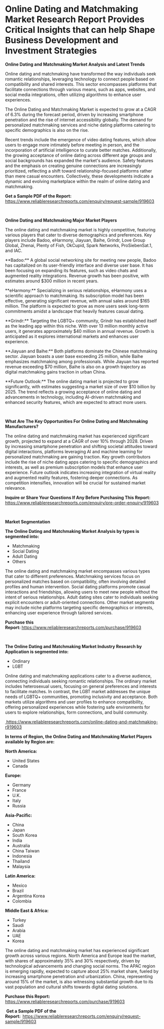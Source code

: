 <p><h1>Online Dating and Matchmaking Market Research Report Provides Critical Insights that can help Shape Business Development and Investment Strategies</h1></p><p><strong>Online Dating and Matchmaking Market Analysis and Latest Trends</strong></p>
<p><p>Online dating and matchmaking have transformed the way individuals seek romantic relationships, leveraging technology to connect people based on compatibility and shared interests. This sector encompasses platforms that facilitate connections through various means, such as apps, websites, and social media integrations, often utilizing algorithms to enhance user experiences.</p><p>The Online Dating and Matchmaking Market is expected to grow at a CAGR of 6.3% during the forecast period, driven by increasing smartphone penetration and the rise of internet accessibility globally. The demand for personalized matchmaking services and niche dating platforms catering to specific demographics is also on the rise. </p><p>Recent trends include the emergence of video dating features, which allow users to engage more intimately before meeting in person, and the incorporation of artificial intelligence to curate better matches. Additionally, the growing acceptance of online dating across different age groups and social backgrounds has expanded the market's audience. Safety features and the emphasis on creating genuine connections are increasingly prioritized, reflecting a shift toward relationship-focused platforms rather than mere casual encounters. Collectively, these developments indicate a dynamic and evolving marketplace within the realm of online dating and matchmaking.</p></p>
<p><strong>Get a Sample PDF of the Report:&nbsp;</strong> <a href="https://www.reliableresearchreports.com/enquiry/request-sample/919603?utm_campaign=3386&utm_medium=2&utm_source=Github&utm_content=ia&utm_term=17042025&utm_id=online-dating-and-matchmaking">https://www.reliableresearchreports.com/enquiry/request-sample/919603</a></p>
<p>&nbsp;</p>
<p><strong>Online Dating and Matchmaking Major Market Players</strong></p>
<p><p>The online dating and matchmaking market is highly competitive, featuring various players that cater to diverse demographics and preferences. Key players include Badoo, eHarmony, Jiayuan, Baihe, Grindr, Love Group Global, Zhenai, Plenty of Fish, OkCupid, Spark Networks, ProSiebenSat.1, and IAC.</p><p>**Badoo:** A global social networking site for meeting new people, Badoo has capitalized on its user-friendly interface and diverse user base. It has been focusing on expanding its features, such as video chats and augmented reality integrations. Revenue growth has been positive, with estimates around $300 million in recent years.</p><p>**eHarmony:** Specializing in serious relationships, eHarmony uses a scientific approach to matchmaking. Its subscription model has been effective, generating significant revenue, with annual sales around $165 million. The platform is expected to grow as more users seek long-term commitments amidst a landscape that heavily features casual dating.</p><p>**Grindr:** Targeting the LGBTQ+ community, Grindr has established itself as the leading app within this niche. With over 13 million monthly active users, it generates approximately $40 million in annual revenue. Growth is anticipated as it explores international markets and enhances user experience.</p><p>**Jiayuan and Baihe:** Both platforms dominate the Chinese matchmaking sector. Jiayuan boasts a user base exceeding 25 million, while Baihe emphasizes matchmaking among professionals. While Jiayuan has reported revenue exceeding $70 million, Baihe is also on a growth trajectory as digital matchmaking gains traction in urban China.</p><p>**Future Outlook:** The online dating market is projected to grow significantly, with estimates suggesting a market size of over $10 billion by 2025. The trend reflects a growing acceptance of online dating and advancements in technology, including AI-driven matchmaking and enhanced security features, which are expected to attract more users.</p></p>
<p>&nbsp;</p>
<p><strong>What Are The Key Opportunities For Online Dating and Matchmaking Manufacturers?</strong></p>
<p><p>The online dating and matchmaking market has experienced significant growth, projected to expand at a CAGR of over 10% through 2028. Driven by increasing smartphone penetration and shifting societal attitudes toward digital interactions, platforms leveraging AI and machine learning for personalized matchmaking are gaining traction. Key growth contributors include the rise of niche dating apps catering to specific demographics and interests, as well as premium subscription models that enhance user experience. Future outlook indicates increasing integration of virtual reality and augmented reality features, fostering deeper connections. As competition intensifies, innovation will be crucial for sustained market relevance.</p></p>
<p><strong>Inquire or Share Your Questions If Any Before Purchasing This Report:</strong> <a href="https://www.reliableresearchreports.com/enquiry/pre-order-enquiry/919603?utm_campaign=3386&utm_medium=2&utm_source=Github&utm_content=ia&utm_term=17042025&utm_id=online-dating-and-matchmaking">https://www.reliableresearchreports.com/enquiry/pre-order-enquiry/919603</a></p>
<p>&nbsp;</p>
<p><strong>Market Segmentation</strong></p>
<p><strong>The Online Dating and Matchmaking Market Analysis by types is segmented into:</strong></p>
<p><ul><li>Matchmaking</li><li>Social Dating</li><li>Adult Dating</li><li>Others</li></ul></p>
<p><p>The online dating and matchmaking market encompasses various types that cater to different preferences. Matchmaking services focus on personalized matches based on compatibility, often involving detailed profiles and human intervention. Social dating platforms promote casual interactions and friendships, allowing users to meet new people without the intent of serious relationships. Adult dating sites cater to individuals seeking explicit encounters or adult-oriented connections. Other market segments may include niche platforms targeting specific demographics or interests, enhancing user experience through tailored services.</p></p>
<p><strong>Purchase this Report:&nbsp;</strong><a href="https://www.reliableresearchreports.com/purchase/919603?utm_campaign=3386&utm_medium=2&utm_source=Github&utm_content=ia&utm_term=17042025&utm_id=online-dating-and-matchmaking">https://www.reliableresearchreports.com/purchase/919603</a></p>
<p>&nbsp;</p>
<p><strong>The Online Dating and Matchmaking Market Industry Research by Application is segmented into:</strong></p>
<p><ul><li>Ordinary</li><li>LGBT</li></ul></p>
<p><p>Online dating and matchmaking applications cater to a diverse audience, connecting individuals seeking romantic relationships. The ordinary market includes heterosexual users, focusing on general preferences and interests to facilitate matches. In contrast, the LGBT market addresses the unique needs of LGBTQ+ communities, promoting inclusivity and acceptance. Both markets utilize algorithms and user profiles to enhance compatibility, offering personalized experiences while fostering safe environments for users to explore relationships, form connections, and build community.</p></p>
<p><a href="https://www.reliableresearchreports.com/online-dating-and-matchmaking-r919603?utm_campaign=3386&utm_medium=2&utm_source=Github&utm_content=ia&utm_term=17042025&utm_id=online-dating-and-matchmaking">&nbsp;https://www.reliableresearchreports.com/online-dating-and-matchmaking-r919603</a></p>
<p><strong>In terms of Region, the Online Dating and Matchmaking Market Players available by Region are:</strong></p>
<p>
    <p> <strong> North America: </strong>
        <ul>
            <li>United States</li>
            <li>Canada</li>
        </ul>
        </p> 
    <p> <strong> Europe: </strong>
        <ul>
            <li>Germany</li>
            <li>France</li>
            <li>U.K.</li>
            <li>Italy</li>
            <li>Russia</li>
        </ul>
        </p> 
    <p> <strong> Asia-Pacific: </strong>
        <ul>
            <li>China</li>
            <li>Japan</li>
            <li>South Korea</li>
            <li>India</li>
            <li>Australia</li>
            <li>China Taiwan</li>
            <li>Indonesia</li>
            <li>Thailand</li>
            <li>Malaysia</li>
        </ul>
        </p> 
    <p> <strong> Latin America: </strong>
        <ul>
            <li>Mexico</li>
            <li>Brazil</li>
            <li>Argentina Korea</li>
            <li>Colombia</li>
        </ul>
        </p> 
    <p> <strong> Middle East & Africa: </strong>
        <ul>
            <li>Turkey</li>
            <li>Saudi</li>
            <li>Arabia</li>
            <li>UAE</li>
            <li>Korea</li>
        </ul>
    </p>
    </p>
<p><p>The online dating and matchmaking market has experienced significant growth across various regions. North America and Europe lead the market, with shares of approximately 35% and 30% respectively, driven by technological advancements and changing social norms. The APAC region is emerging rapidly, expected to capture about 25% market share, fueled by increasing smartphone penetration and urbanization. China, representing around 15% of the market, is also witnessing substantial growth due to its vast population and cultural shifts towards digital dating solutions.</p></p>
<p><strong>Purchase this Report: </strong><a href="https://www.reliableresearchreports.com/purchase/919603?utm_campaign=3386&utm_medium=2&utm_source=Github&utm_content=ia&utm_term=17042025&utm_id=online-dating-and-matchmaking">https://www.reliableresearchreports.com/purchase/919603</a></p>
<p>&nbsp;<strong>Get a Sample PDF of the Report:&nbsp;&nbsp;</strong><a href="https://www.reliableresearchreports.com/enquiry/request-sample/919603?utm_campaign=3386&utm_medium=2&utm_source=Github&utm_content=ia&utm_term=17042025&utm_id=online-dating-and-matchmaking">https://www.reliableresearchreports.com/enquiry/request-sample/919603</a></p>
<p><strong></strong></p>
<p><p></p><p></p><p></p></p>